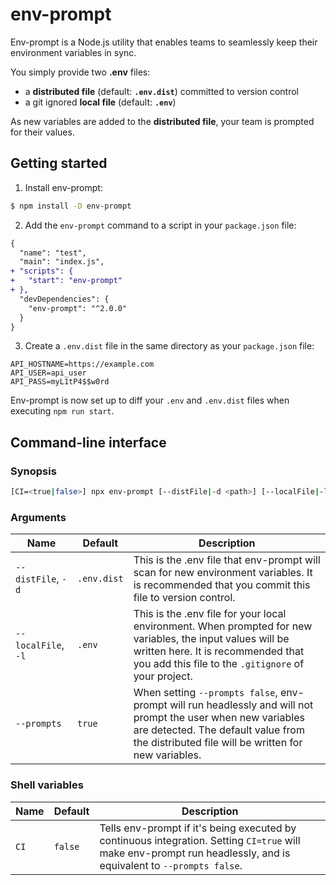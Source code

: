 # env-prompt
Env-prompt is a Node.js utility that enables teams to seamlessly keep their environment variables in sync.

You simply provide two **.env** files:
 - a **distributed file** (default: **`.env.dist`**) committed to version control
 - a git ignored **local file** (default: **`.env`**)

As new variables are added to the **distributed file**, your team is prompted for their values.

## Getting started
1) Install env-prompt:
```sh
$ npm install -D env-prompt
```

2) Add the `env-prompt` command to a script in your `package.json` file:
```diff
{
  "name": "test",
  "main": "index.js",
+ "scripts": {
+   "start": "env-prompt"
+ },
  "devDependencies": {
    "env-prompt": "^2.0.0"
  }
}
```

3) Create a `.env.dist` file in the same directory as your `package.json` file:
```
API_HOSTNAME=https://example.com
API_USER=api_user
API_PASS=myL1tP4$$w0rd
```

Env-prompt is now set up to diff your `.env` and `.env.dist` files when executing `npm run start`.

## Command-line interface
### Synopsis
```sh
[CI=<true|false>] npx env-prompt [--distFile|-d <path>] [--localFile|-l <path>] [--prompts|-p <true|false>] 
```

### Arguments

| Name | Default | Description |
| --- | --- | ---
| `--distFile`, `-d` | `.env.dist` | This is the .env file that env-prompt will scan for new environment variables. It is recommended that you commit this file to version control.
| `--localFile`, `-l` | `.env` | This is the .env file for your local environment. When prompted for new variables, the input values will be written here. It is recommended that you add this file to the `.gitignore` of your project.
| `--prompts` | `true`  | When setting `--prompts false`, env-prompt will run headlessly and will not prompt the user when new variables are detected. The default value from the distributed file will be written for new variables.

### Shell variables
| Name | Default | Description
| --- | --- | ---
| `CI` | `false` | Tells env-prompt if it's being executed by continuous integration. Setting `CI=true` will make env-prompt run headlessly, and is equivalent to `--prompts false`.
